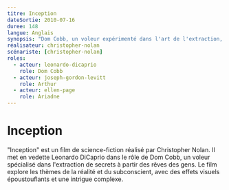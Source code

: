 ```yaml
---
titre: Inception
dateSortie: 2010-07-16
duree: 148
langue: Anglais
synopsis: "Dom Cobb, un voleur expérimenté dans l'art de l'extraction, vole des secrets précieux du subconscient pendant le rêve, lorsque l'esprit est le plus vulnérable."
réalisateur: christopher-nolan
scénariste: [christopher-nolan]
roles:
  - acteur: leonardo-dicaprio
    role: Dom Cobb
  - acteur: joseph-gordon-levitt
    role: Arthur
  - acteur: ellen-page
    role: Ariadne
---
```


# Inception

"Inception" est un film de science-fiction réalisé par Christopher Nolan. Il met en vedette Leonardo DiCaprio dans le rôle de Dom Cobb, un voleur spécialisé dans l'extraction de secrets à partir des rêves des gens. Le film explore les thèmes de la réalité et du subconscient, avec des effets visuels époustouflants et une intrigue complexe.
